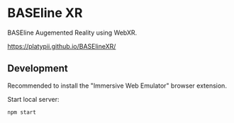 # BASEline XR

BASEline Augemented Reality using WebXR.

https://platypii.github.io/BASElineXR/

## Development

Recommended to install the "Immersive Web Emulator" browser extension.

Start local server:

```sh
npm start
```
